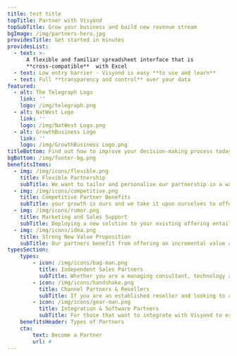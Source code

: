 ```yaml
---
title: test title
topTitle: Partner with Visyond
topSubTitle: Grow your business and build new revenue stream
bgImage: /img/partners-hero.jpg
providesTitle: Get started in minutes
providesList:
  - text: >-
      A flexible and familiar spreadsheet interface that is
      **cross-compatible**  with Excel
  - text: Low entry barrier - Visyond is easy **to use and learn**
  - text: Full **transparency and control** over your data
featured:
  - alt: The Telegraph Logo
    link: ''
    logo: /img/telegraph.png
  - alt: NatWest Logo
    link: ''
    logo: /img/NatWest Logo.png
  - alt: GrowthBusiness Logo
    link: ''
    logo: /img/GrowthBusiness Logo.png
titleBottom: Find out how to improve your decision-making process today
bgBottom: /img/footer-bg.png
benefitsItems:
  - img: /img/icons/flexible.png
    title: Flexible Partnership
    subTitle: We want to tailor and personalise our partnership in a way that works for you. From referrals and introductions to end-to-end management.  
  - img: /img/icons/competitive.png
    title: Competitive Partner Benefits
    subTitle: your growth is ours and we take it upon ourselves to offer an attractive proposition with our technology for exponential growth.
  - img: /img/icons/rumor.png
    title: Marketing and Sales Support
    subTitle: Deploying a new solution to your existing offering entails time commitment. Therefore, we’ve created the right support and sales collateral so you can focus on winning new clients.
  - img: /img/icons/idea.png
    title: Strong New Value Proposition
    subTitle: Our partners benefit from offering an incremental value added service to their clients from our new lucrative solution.
typesSection:
    types:
        - icon: /img/icons/bag-man.png
          title: Independent Sales Partners
          subTitle: Whether you are a managing consultant, technology advocate or a self-employed sales professional. Visyond works with variety of specialists.
        - icon: /img/icons/handshake.png
          title: Channel Partners & Resellers
          subTitle: If you are an established reseller and looking to add a new portfolio of offerings then this is right for you. Typically, resellers will offer end-to-end solution for clients  in their markets whilst providing your with the right support.
        - icon: /img/icons/gear-man.png
          title: Integration & Software Partners
          subTitle: For those that want to integrate with Visyond to expand their solution or technology.
    benefitsHeader: Types of Partners
    cta:
        text: Become a Partner
        url: #
---
```


